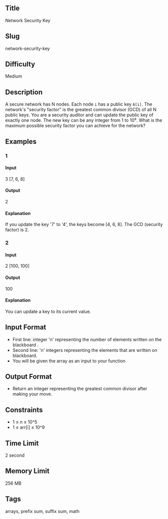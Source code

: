 ## Title

Network Security Key

## Slug

network-security-key

## Difficulty

Medium

## Description

A secure network has N nodes. Each node `i` has a public key `A[i]`. The network's "security factor" is the greatest common divisor (GCD) of all N public keys. You are a security auditor and can update the public key of exactly one node. The new key can be any integer from 1 to 10⁹. What is the maximum possible security factor you can achieve for the network?

## Examples

### 1

#### Input

3 
[7, 6, 8]

#### Output

2

#### Explanation

If you update the key '7' to '4', the keys become [4, 6, 8]. The GCD (security factor) is 2.

### 2

#### Input

2
[100, 100]

#### Output

100

#### Explanation

You can update a key to its current value.

## Input Format

- First line: integer 'n' representing the number of elements written on the blackboard .  
- Second line: 'n' integers representing the elements that are written on blackboard.
- You will be given the array as an input to your function

## Output Format

- Return an integer representing the greatest common divisor after making your move.

## Constraints

- 1 ≤ n ≤ 10^5
- 1 ≤ arr[i] ≤ 10^9

## Time Limit

2 second

## Memory Limit

256 MB

## Tags

arrays, prefix sum, suffix sum, math
